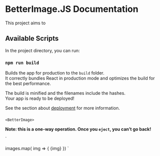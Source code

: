 # BetterImage.JS Documentation

This project aims to 

## Available Scripts

In the project directory, you can run:

### `npm run build`

Builds the app for production to the `build` folder.\
It correctly bundles React in production mode and optimizes the build for the best performance.

The build is minified and the filenames include the hashes.\
Your app is ready to be deployed!

See the section about [deployment](https://facebook.github.io/create-react-app/docs/deployment) for more information.

### 

`<BetterImage>`

**Note: this is a one-way operation. Once you `eject`, you can’t go back!**


`<App>
	<ImageList />
</App>

<ImageList>
	<BetterImage src=”./img.png”  theme=”oneImage” />
	images.map( img => {
		<BetterImage>
			{img}
		</BetterImage>
	})
</ImageList>
`